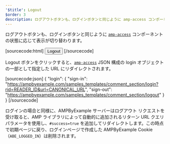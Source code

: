 ```yaml
---
'$title': Logout
$order: 3
description: ログアウトボタンも、ログインボタンと同じように amp-access コンポーネントの状態に応じて表示が切り替わります ...
---
```


ログアウトボタンも、ログインボタンと同じように [`amp-access`](../../../../documentation/components/reference/amp-access.md) コンポーネントの状態に応じて表示が切り替わります。

[sourcecode:html]
<button amp-access="loggedIn" amp-access-hide tabindex="0" on="tap:amp-access.login-sign-out" class="button-primary comment-button">Logout</button>
[/sourcecode]

Logout ボタンをクリックすると、[`amp-access`](../../../../documentation/components/reference/amp-access.md) JSON 構成の login オブジェクトの一部として指定した URL にリダイレクトされます。

[sourcecode:json]
{
"login": {
"sign-in": "https://ampbyexample.com/samples_templates/comment_section/login?rid=READER_ID&url=CANONICAL_URL",
"sign-out": "https://ampbyexample.com/samples_templates/comment_section/logout"
}
}
[/sourcecode]

ログインの場合と同様に、AMPByExample サーバーはログアウト リクエストを受け取ると、AMP ライブラリによって自動的に追加されるリターン URL クエリ パラメータを使用し、`#success=true` を追加してリダイレクトします。この時点で初期ページに戻り、ログインページで作成した AMPByExample Cookie（`ABE_LOGGED_IN`）は削除されます。
